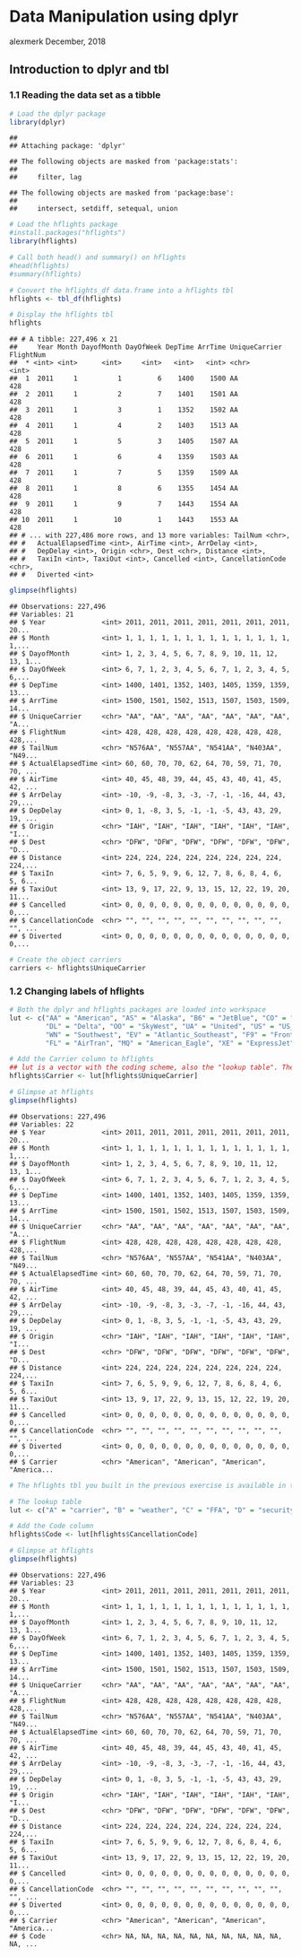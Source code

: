 Data Manipulation using dplyr
================
alexmerk
December, 2018

Introduction to dplyr and tbl
-----------------------------

### 1.1 Reading the data set as a tibble

``` r
# Load the dplyr package
library(dplyr)
```

    ## 
    ## Attaching package: 'dplyr'

    ## The following objects are masked from 'package:stats':
    ## 
    ##     filter, lag

    ## The following objects are masked from 'package:base':
    ## 
    ##     intersect, setdiff, setequal, union

``` r
# Load the hflights package
#install.packages("hflights")
library(hflights)

# Call both head() and summary() on hflights
#head(hflights)
#summary(hflights)

# Convert the hflights_df data.frame into a hflights tbl
hflights <- tbl_df(hflights)

# Display the hflights tbl
hflights
```

    ## # A tibble: 227,496 x 21
    ##     Year Month DayofMonth DayOfWeek DepTime ArrTime UniqueCarrier FlightNum
    ##  * <int> <int>      <int>     <int>   <int>   <int> <chr>             <int>
    ##  1  2011     1          1         6    1400    1500 AA                  428
    ##  2  2011     1          2         7    1401    1501 AA                  428
    ##  3  2011     1          3         1    1352    1502 AA                  428
    ##  4  2011     1          4         2    1403    1513 AA                  428
    ##  5  2011     1          5         3    1405    1507 AA                  428
    ##  6  2011     1          6         4    1359    1503 AA                  428
    ##  7  2011     1          7         5    1359    1509 AA                  428
    ##  8  2011     1          8         6    1355    1454 AA                  428
    ##  9  2011     1          9         7    1443    1554 AA                  428
    ## 10  2011     1         10         1    1443    1553 AA                  428
    ## # ... with 227,486 more rows, and 13 more variables: TailNum <chr>,
    ## #   ActualElapsedTime <int>, AirTime <int>, ArrDelay <int>,
    ## #   DepDelay <int>, Origin <chr>, Dest <chr>, Distance <int>,
    ## #   TaxiIn <int>, TaxiOut <int>, Cancelled <int>, CancellationCode <chr>,
    ## #   Diverted <int>

``` r
glimpse(hflights)
```

    ## Observations: 227,496
    ## Variables: 21
    ## $ Year              <int> 2011, 2011, 2011, 2011, 2011, 2011, 2011, 20...
    ## $ Month             <int> 1, 1, 1, 1, 1, 1, 1, 1, 1, 1, 1, 1, 1, 1, 1,...
    ## $ DayofMonth        <int> 1, 2, 3, 4, 5, 6, 7, 8, 9, 10, 11, 12, 13, 1...
    ## $ DayOfWeek         <int> 6, 7, 1, 2, 3, 4, 5, 6, 7, 1, 2, 3, 4, 5, 6,...
    ## $ DepTime           <int> 1400, 1401, 1352, 1403, 1405, 1359, 1359, 13...
    ## $ ArrTime           <int> 1500, 1501, 1502, 1513, 1507, 1503, 1509, 14...
    ## $ UniqueCarrier     <chr> "AA", "AA", "AA", "AA", "AA", "AA", "AA", "A...
    ## $ FlightNum         <int> 428, 428, 428, 428, 428, 428, 428, 428, 428,...
    ## $ TailNum           <chr> "N576AA", "N557AA", "N541AA", "N403AA", "N49...
    ## $ ActualElapsedTime <int> 60, 60, 70, 70, 62, 64, 70, 59, 71, 70, 70, ...
    ## $ AirTime           <int> 40, 45, 48, 39, 44, 45, 43, 40, 41, 45, 42, ...
    ## $ ArrDelay          <int> -10, -9, -8, 3, -3, -7, -1, -16, 44, 43, 29,...
    ## $ DepDelay          <int> 0, 1, -8, 3, 5, -1, -1, -5, 43, 43, 29, 19, ...
    ## $ Origin            <chr> "IAH", "IAH", "IAH", "IAH", "IAH", "IAH", "I...
    ## $ Dest              <chr> "DFW", "DFW", "DFW", "DFW", "DFW", "DFW", "D...
    ## $ Distance          <int> 224, 224, 224, 224, 224, 224, 224, 224, 224,...
    ## $ TaxiIn            <int> 7, 6, 5, 9, 9, 6, 12, 7, 8, 6, 8, 4, 6, 5, 6...
    ## $ TaxiOut           <int> 13, 9, 17, 22, 9, 13, 15, 12, 22, 19, 20, 11...
    ## $ Cancelled         <int> 0, 0, 0, 0, 0, 0, 0, 0, 0, 0, 0, 0, 0, 0, 0,...
    ## $ CancellationCode  <chr> "", "", "", "", "", "", "", "", "", "", "", ...
    ## $ Diverted          <int> 0, 0, 0, 0, 0, 0, 0, 0, 0, 0, 0, 0, 0, 0, 0,...

``` r
# Create the object carriers
carriers <- hflights$UniqueCarrier
```

### 1.2 Changing labels of hflights

``` r
# Both the dplyr and hflights packages are loaded into workspace
lut <- c("AA" = "American", "AS" = "Alaska", "B6" = "JetBlue", "CO" = "Continental", 
         "DL" = "Delta", "OO" = "SkyWest", "UA" = "United", "US" = "US_Airways", 
         "WN" = "Southwest", "EV" = "Atlantic_Southeast", "F9" = "Frontier", 
         "FL" = "AirTran", "MQ" = "American_Eagle", "XE" = "ExpressJet", "YV" = "Mesa")

# Add the Carrier column to hflights
## lut is a vector with the coding scheme, also the "lookup table". The vector in brackets (UniqueCarrier) is the vector to be transformed.
hflights$Carrier <- lut[hflights$UniqueCarrier]

# Glimpse at hflights
glimpse(hflights)
```

    ## Observations: 227,496
    ## Variables: 22
    ## $ Year              <int> 2011, 2011, 2011, 2011, 2011, 2011, 2011, 20...
    ## $ Month             <int> 1, 1, 1, 1, 1, 1, 1, 1, 1, 1, 1, 1, 1, 1, 1,...
    ## $ DayofMonth        <int> 1, 2, 3, 4, 5, 6, 7, 8, 9, 10, 11, 12, 13, 1...
    ## $ DayOfWeek         <int> 6, 7, 1, 2, 3, 4, 5, 6, 7, 1, 2, 3, 4, 5, 6,...
    ## $ DepTime           <int> 1400, 1401, 1352, 1403, 1405, 1359, 1359, 13...
    ## $ ArrTime           <int> 1500, 1501, 1502, 1513, 1507, 1503, 1509, 14...
    ## $ UniqueCarrier     <chr> "AA", "AA", "AA", "AA", "AA", "AA", "AA", "A...
    ## $ FlightNum         <int> 428, 428, 428, 428, 428, 428, 428, 428, 428,...
    ## $ TailNum           <chr> "N576AA", "N557AA", "N541AA", "N403AA", "N49...
    ## $ ActualElapsedTime <int> 60, 60, 70, 70, 62, 64, 70, 59, 71, 70, 70, ...
    ## $ AirTime           <int> 40, 45, 48, 39, 44, 45, 43, 40, 41, 45, 42, ...
    ## $ ArrDelay          <int> -10, -9, -8, 3, -3, -7, -1, -16, 44, 43, 29,...
    ## $ DepDelay          <int> 0, 1, -8, 3, 5, -1, -1, -5, 43, 43, 29, 19, ...
    ## $ Origin            <chr> "IAH", "IAH", "IAH", "IAH", "IAH", "IAH", "I...
    ## $ Dest              <chr> "DFW", "DFW", "DFW", "DFW", "DFW", "DFW", "D...
    ## $ Distance          <int> 224, 224, 224, 224, 224, 224, 224, 224, 224,...
    ## $ TaxiIn            <int> 7, 6, 5, 9, 9, 6, 12, 7, 8, 6, 8, 4, 6, 5, 6...
    ## $ TaxiOut           <int> 13, 9, 17, 22, 9, 13, 15, 12, 22, 19, 20, 11...
    ## $ Cancelled         <int> 0, 0, 0, 0, 0, 0, 0, 0, 0, 0, 0, 0, 0, 0, 0,...
    ## $ CancellationCode  <chr> "", "", "", "", "", "", "", "", "", "", "", ...
    ## $ Diverted          <int> 0, 0, 0, 0, 0, 0, 0, 0, 0, 0, 0, 0, 0, 0, 0,...
    ## $ Carrier           <chr> "American", "American", "American", "America...

``` r
# The hflights tbl you built in the previous exercise is available in the workspace.

# The lookup table
lut <- c("A" = "carrier", "B" = "weather", "C" = "FFA", "D" = "security", "E" = "not cancelled")

# Add the Code column
hflights$Code <- lut[hflights$CancellationCode]

# Glimpse at hflights
glimpse(hflights)
```

    ## Observations: 227,496
    ## Variables: 23
    ## $ Year              <int> 2011, 2011, 2011, 2011, 2011, 2011, 2011, 20...
    ## $ Month             <int> 1, 1, 1, 1, 1, 1, 1, 1, 1, 1, 1, 1, 1, 1, 1,...
    ## $ DayofMonth        <int> 1, 2, 3, 4, 5, 6, 7, 8, 9, 10, 11, 12, 13, 1...
    ## $ DayOfWeek         <int> 6, 7, 1, 2, 3, 4, 5, 6, 7, 1, 2, 3, 4, 5, 6,...
    ## $ DepTime           <int> 1400, 1401, 1352, 1403, 1405, 1359, 1359, 13...
    ## $ ArrTime           <int> 1500, 1501, 1502, 1513, 1507, 1503, 1509, 14...
    ## $ UniqueCarrier     <chr> "AA", "AA", "AA", "AA", "AA", "AA", "AA", "A...
    ## $ FlightNum         <int> 428, 428, 428, 428, 428, 428, 428, 428, 428,...
    ## $ TailNum           <chr> "N576AA", "N557AA", "N541AA", "N403AA", "N49...
    ## $ ActualElapsedTime <int> 60, 60, 70, 70, 62, 64, 70, 59, 71, 70, 70, ...
    ## $ AirTime           <int> 40, 45, 48, 39, 44, 45, 43, 40, 41, 45, 42, ...
    ## $ ArrDelay          <int> -10, -9, -8, 3, -3, -7, -1, -16, 44, 43, 29,...
    ## $ DepDelay          <int> 0, 1, -8, 3, 5, -1, -1, -5, 43, 43, 29, 19, ...
    ## $ Origin            <chr> "IAH", "IAH", "IAH", "IAH", "IAH", "IAH", "I...
    ## $ Dest              <chr> "DFW", "DFW", "DFW", "DFW", "DFW", "DFW", "D...
    ## $ Distance          <int> 224, 224, 224, 224, 224, 224, 224, 224, 224,...
    ## $ TaxiIn            <int> 7, 6, 5, 9, 9, 6, 12, 7, 8, 6, 8, 4, 6, 5, 6...
    ## $ TaxiOut           <int> 13, 9, 17, 22, 9, 13, 15, 12, 22, 19, 20, 11...
    ## $ Cancelled         <int> 0, 0, 0, 0, 0, 0, 0, 0, 0, 0, 0, 0, 0, 0, 0,...
    ## $ CancellationCode  <chr> "", "", "", "", "", "", "", "", "", "", "", ...
    ## $ Diverted          <int> 0, 0, 0, 0, 0, 0, 0, 0, 0, 0, 0, 0, 0, 0, 0,...
    ## $ Carrier           <chr> "American", "American", "American", "America...
    ## $ Code              <chr> NA, NA, NA, NA, NA, NA, NA, NA, NA, NA, NA, ...
